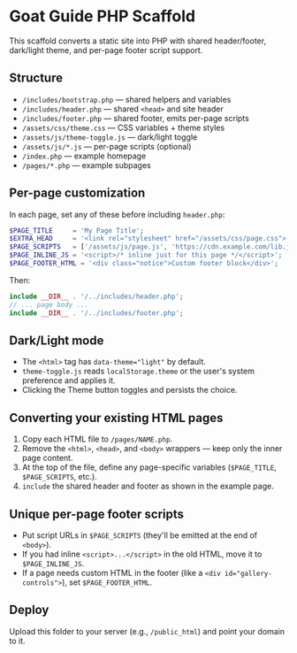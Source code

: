 # Goat Guide PHP Scaffold

This scaffold converts a static site into PHP with shared header/footer, dark/light theme,
and per-page footer script support.

## Structure
- `/includes/bootstrap.php` — shared helpers and variables
- `/includes/header.php` — shared `<head>` and site header
- `/includes/footer.php` — shared footer, emits per-page scripts
- `/assets/css/theme.css` — CSS variables + theme styles
- `/assets/js/theme-toggle.js` — dark/light toggle
- `/assets/js/*.js` — per-page scripts (optional)
- `/index.php` — example homepage
- `/pages/*.php` — example subpages

## Per-page customization
In each page, set any of these before including `header.php`:
```php
$PAGE_TITLE     = 'My Page Title';
$EXTRA_HEAD     = '<link rel="stylesheet" href="/assets/css/page.css">';
$PAGE_SCRIPTS   = ['/assets/js/page.js', 'https://cdn.example.com/lib.js'];
$PAGE_INLINE_JS = '<script>/* inline just for this page */</script>';
$PAGE_FOOTER_HTML = '<div class="notice">Custom footer block</div>';
```

Then:
```php
include __DIR__ . '/../includes/header.php';
// ... page body ...
include __DIR__ . '/../includes/footer.php';
```

## Dark/Light mode
- The `<html>` tag has `data-theme="light"` by default.
- `theme-toggle.js` reads `localStorage.theme` or the user's system preference and applies it.
- Clicking the Theme button toggles and persists the choice.

## Converting your existing HTML pages
1. Copy each HTML file to `/pages/NAME.php`.
2. Remove the `<html>`, `<head>`, and `<body>` wrappers — keep only the inner page content.
3. At the top of the file, define any page-specific variables (`$PAGE_TITLE`, `$PAGE_SCRIPTS`, etc.).
4. `include` the shared header and footer as shown in the example page.

## Unique per-page footer scripts
- Put script URLs in `$PAGE_SCRIPTS` (they'll be emitted at the end of `<body>`).
- If you had inline `<script>...</script>` in the old HTML, move it to `$PAGE_INLINE_JS`.
- If a page needs custom HTML in the footer (like a `<div id="gallery-controls">`), set `$PAGE_FOOTER_HTML`.

## Deploy
Upload this folder to your server (e.g., `/public_html`) and point your domain to it.
